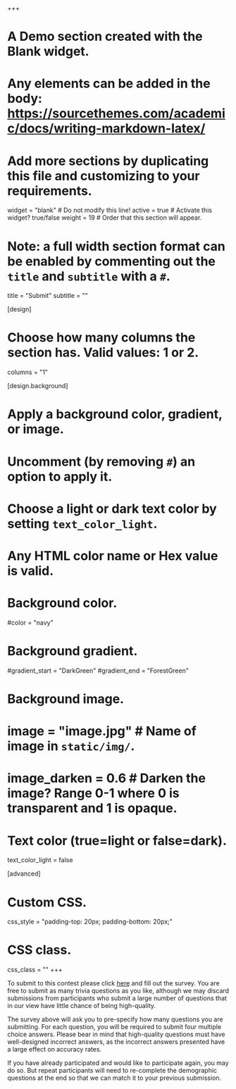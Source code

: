 +++
# A Demo section created with the Blank widget.
# Any elements can be added in the body: https://sourcethemes.com/academic/docs/writing-markdown-latex/
# Add more sections by duplicating this file and customizing to your requirements.

widget = "blank"  # Do not modify this line!
active = true  # Activate this widget? true/false
weight = 19  # Order that this section will appear.

# Note: a full width section format can be enabled by commenting out the `title` and `subtitle` with a `#`.
title = "Submit"
subtitle = ""

[design]
  # Choose how many columns the section has. Valid values: 1 or 2.
  columns = "1"

[design.background]
  # Apply a background color, gradient, or image.
  #   Uncomment (by removing `#`) an option to apply it.
  #   Choose a light or dark text color by setting `text_color_light`.
  #   Any HTML color name or Hex value is valid.

  # Background color.
  #color = "navy"

  # Background gradient.
  #gradient_start = "DarkGreen"
  #gradient_end = "ForestGreen"

  # Background image.
  # image = "image.jpg"  # Name of image in `static/img/`.
  # image_darken = 0.6  # Darken the image? Range 0-1 where 0 is transparent and 1 is opaque.

  # Text color (true=light or false=dark).
  text_color_light = false

[advanced]
 # Custom CSS.
 css_style = "padding-top: 20px; padding-bottom: 20px;"

 # CSS class.
 css_class = ""
+++


To submit to this contest please click [here](https://www.guidedtrack.com/programs/1hjukl2/run) and fill out the survey. You are free to submit as many trivia questions as you like, although we may discard submissions from participants who submit a large number of questions that in our view have little chance of being high-quality.

The survey above will ask you to pre-specify how many questions you are submitting. For each question, you will be required to submit four multiple choice answers. Please bear in mind that high-quality questions must have well-designed incorrect answers, as the incorrect answers presented have a large effect on accuracy rates.

If you have already participated and would like to participate again, you may do so. But repeat participants will need to re-complete the demographic questions at the end so that we can match it to your previous submission.
